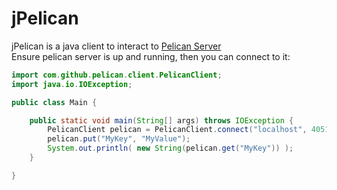 # jPelican
jPelican is a java client to interact to [Pelican Server](https://github.com/mostafa-asg/pelican)  
Ensure pelican server is up and running, then you can connect to it:
```Java
import com.github.pelican.client.PelicanClient;
import java.io.IOException;

public class Main {

    public static void main(String[] args) throws IOException {
        PelicanClient pelican = PelicanClient.connect("localhost", 4051);
        pelican.put("MyKey", "MyValue");
        System.out.println( new String(pelican.get("MyKey")) );
    }

}
```
